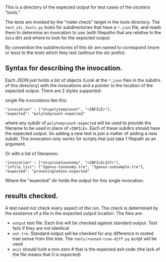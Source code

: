This is a directory of the expected output for test cases of the otcetera "tools."

The tests are invoked by the "make check" target in the tools directory. The
`test_otc_tools.py` looks for subdirectories that have a `*.json` file, and 
reads them to determine an invocation to use (with filepaths that are relative
to the `data` dir) and where to look for the expected output.

By convention the subdirectories of this dir are named to correspond (more or less)
to the tools which they test (without the otc prefix).

## Syntax for describing the invocation.
Each JSON just holds a list of objects (Look at the `*.json` files in the subdirs of this directory) with the invocations and a pointer to the location
of the expected output. There are 2 styles supported:

single file invocations like this:

    "invocation" : ["otcpolytomycount", "<INFILE>"],
    "expected": "polytomycount-expected"

where any subdir of `polytomycount-expected` will be used to provide the filename to be used in place of `<INFILE>`. Each of these subdirs should
have the expected output. So adding a new test is just a matter of adding
a new subdir. This invocation only works for scripts that just take 1 filepath
as an argument.

Or with a list of filenames:

    "invocation" : ["otcprunetaxonomy", "<INFILELIST>"],
    "infile_list": ["3genus-taxonomy.tre", "3genus-subsample.tre"],
    "expected": "prunesingletons-expected"

Where the "expected" dir holds the output for this single invocation.

## results checked.
A test need not check every aspect of the run. The check is determined by the existence of a file in the expected output location. The files are:

  * `output` text file. Each line will be checked against standard output.
        Test fails if they are not identical
  * `out.tre`. Standard output will be checked for any difference in rooted
        tree sense from this tree. The `tools/rooted-tree-diff.py` script will 
        be used
  * `exit` should hold a non-zero # that is the expected exit code (the lack 
        of the file means that 0 is expected)

